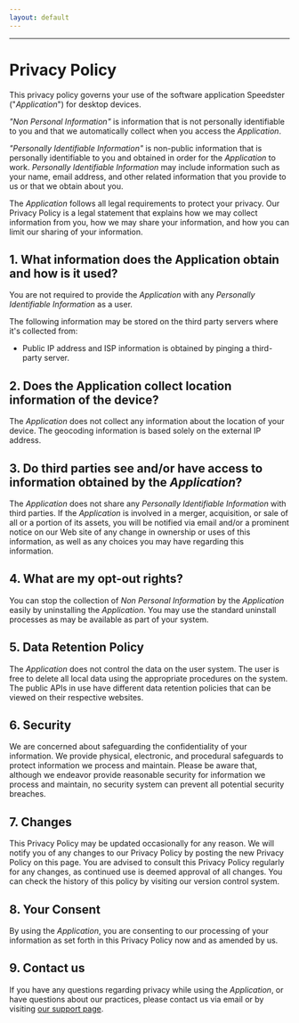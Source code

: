 ```yaml
---
layout: default
---
```


<hr>

# Privacy Policy

This privacy policy governs your use of the software application Speedster ("*Application*") for desktop devices.

*"Non Personal Information"* is information that is not personally identifiable to you and that we automatically collect when you access the *Application*.

*"Personally Identifiable Information"* is non-public information that is personally identifiable to you and obtained in order for the *Application* to work. *Personally Identifiable Information* may include information such as your name, email address, and other related information that you provide to us or that we obtain about you.

The *Application* follows all legal requirements to protect your privacy. Our Privacy Policy is a legal statement that explains how we may collect information from you, how we may share your information, and how you can limit our sharing of your information.

## 1. What information does the Application obtain and how is it used?

You are not required to provide the *Application* with any *Personally Identifiable Information* as a user.

The following information may be stored on the third party servers where it's collected from:

- Public IP address and ISP information is obtained by pinging a third-party server.

## 2. Does the Application collect location information of the device?

The *Application* does not collect any information about the location of your device. The geocoding information is based solely on the external IP address.

## 3. Do third parties see and/or have access to information obtained by the *Application*?

The *Application* does not share any *Personally Identifiable Information* with third parties. If the *Application* is involved in a merger, acquisition, or sale of all or a portion of its assets, you will be notified via email and/or a prominent notice on our Web site of any change in ownership or uses of this information, as well as any choices you may have regarding this information.

## 4. What are my opt-out rights?

You can stop the collection of *Non Personal Information* by the *Application* easily by uninstalling the *Application*. You may use the standard uninstall processes as may be available as part of your system.

## 5. Data Retention Policy

The *Application* does not control the data on the user system. The user is free to delete all local data using the appropriate procedures on the system. The public APIs in use have different data retention policies that can be viewed on their respective websites.

## 6. Security

We are concerned about safeguarding the confidentiality of your information. We provide physical, electronic, and procedural safeguards to protect information we process and maintain. Please be aware that, although we endeavor provide reasonable security for information we process and maintain, no security system can prevent all potential security breaches.

## 7. Changes

This Privacy Policy may be updated occasionally for any reason. We will notify you of any changes to our Privacy Policy by posting the new Privacy Policy on this page. You are advised to consult this Privacy Policy regularly for any changes, as continued use is deemed approval of all changes. You can check the history of this policy by visiting our version control system.

## 8. Your Consent

By using the *Application*, you are consenting to our processing of your information as set forth in this Privacy Policy now and as amended by us.

## 9. Contact us

If you have any questions regarding privacy while using the *Application*, or have questions about our practices, please contact us via email or by visiting [our support page](/support).

